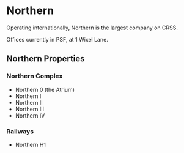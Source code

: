 # Northern

Operating internationally, Northern is the largest company on CRSS.

Offices currently in PSF, at 1 Wixel Lane.

## Northern Properties

### Northern Complex

- Northern 0 (the Atrium)
- Northern I
- Northern II
- Northern III
- Northern IV

### Railways

- Northern H1
